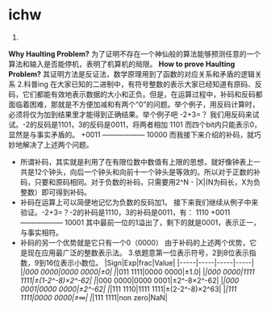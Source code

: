 # ichw
1.
**Why Haulting Problem?**
  为了证明不存在一个神仙般的算法能够预测任意的一个算法和输入是否能停机，表明了机算机的局限。
**How to prove Haulting Problem?**
其证明方法是反证法，数学原理用到了函数的对应关系和矛盾的逻辑关系
2.科普ing
  在大家已知的二进制中，有符号整数的表示大家已经知道有原码、反码，它们都能有效地表示数据的大小和正负。但是，在运算过程中，补码和反码都面临着困难，那就是不方便加减和有两个“0”的问题。举个例子，用反码计算时，必须将仅为加到结果里才能得到正确结果。举个例子吧 -2+3=？ 我们用反码来试试。-2的反码是1101，3的反码是0011，将两者相加
   1101  而四个bit内只能表示0，显然是与事实矛盾的。
  +0011
  ——————
  10000
  而我接下来介绍的补码，就巧妙地解决了上述两个问题。
  - 所谓补码，其实就是利用了在有限位数中数值有上限的思想，就好像钟表上一共是12个钟头，向后一个钟头和向前十一个钟头是等效的。所以对于正数的补码，只要和原码相同。对于负数的补码，只需要用2^N - |X|(N为码长，X为负整数）即可得到补码。
  - 补码在运算上可以简便地记忆为负数的反码加1。
  接下来我们继续从例子中来验证。-2+3=？-2的补码是1110，3的补码是0011，有：
   1110
  +0011
  ——————
  10001   其中最前一位的1溢出了，剩下的就是0001，表示正一，与事实相符。
  - 补码的另一个优势就是它只有一个0（0000）
  由于补码的上述两个优势，它是现在应用最广泛的整数表示法。
 3.依题意第一位表示符号，2到8位表示指数，9到16位表示小数位。
  |Sign|Exp|frac|Value|
  |-----|-----|-----|-----|
  |*|000 0000|0000 0000|$\pm$0|
  |*|011 1111|0000 0000|$\pm$1.0|
  |*|000 0000|1111 1111|$\pm$(1-2^-8)$\times$2^-62|
  |*|000 0000|0000 0001|$\pm$2^-8$\times$2^-62|
  |*|000 0001|0000 0000|$\pm$2^-62|
  |*|111 1110|1111 1111|$\pm$(2-2^-8)$\times$2^63|
  |*|111 1111|0000 0000|$\pm$$\infty$|
  |*|111 1111|non zero|NaN|
